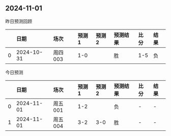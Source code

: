 

 ## 2024-11-01

昨日预测回顾

|    | 日期       | 场次    | 预测1   | 预测2   | 预测结果   | 比分   | 结果   |
|---:|:-----------|:--------|:--------|:--------|:-----------|:-------|:-------|
|  0 | 2024-10-31 | 周四003 | 1-0     |         | 胜         | 1-5    | 负     |

今日预测

|    | 日期       | 场次    | 预测1   | 预测2   | 预测结果   | 比分   | 结果   |
|---:|:-----------|:--------|:--------|:--------|:-----------|:-------|:-------|
|  0 | 2024-11-01 | 周五001 | 1-2     |         | 负         | -      | -      |
|  1 | 2024-11-01 | 周五004 | 3-2     | 3-0     | 胜         | -      | -      |